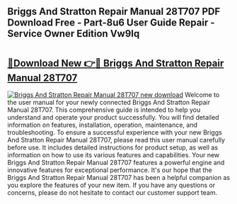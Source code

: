 ## Briggs And Stratton Repair Manual 28T707 PDF Download Free - Part-8u6 User Guide Repair - Service Owner Edition Vw9Iq

# <h2><a href="http://bc49707.oget.top/?id=Briggs+And+Stratton+Repair+Manual+28T707">🔗Download New 👉🔴 Briggs And Stratton Repair Manual 28T707</a></h2>

[![Briggs And Stratton Repair Manual 28T707 new download](https://i.imgur.com/5g1atiW.png)](http://bc49707.oget.top/?id=Briggs+And+Stratton+Repair+Manual+28T707)
Welcome to the user manual for your newly connected Briggs And Stratton Repair Manual 28T707. This comprehensive guide is intended to help you understand and operate your product successfully. You will find detailed information on features, installation, operation, maintenance, and troubleshooting. To ensure a successful experience with your new Briggs And Stratton Repair Manual 28T707, please read this user manual carefully before use. It includes detailed instructions for product setup, as well as information on how to use its various features and capabilities. Your new Briggs And Stratton Repair Manual 28T707 features a powerful engine and innovative features for exceptional performance. It's our hope that the Briggs And Stratton Repair Manual 28T707 has been a helpful companion as you explore the features of your new item. If you have any questions or concerns, please do not hesitate to contact our customer support team.
